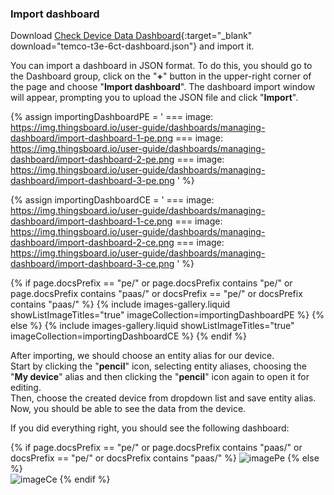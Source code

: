 ### Import dashboard

Download [Check Device Data Dashboard](/docs/devices-library/resources/dashboards/ready-to-go-devices/temco-t3e-6ct-dashboard.json){:target="_blank" download="temco-t3e-6ct-dashboard.json"} and import it.

You can import a dashboard in JSON format. To do this, you should go to the Dashboard group, click on the "**+**" button in the upper-right corner of the page and choose "**Import dashboard**".
The dashboard import window will appear, prompting you to upload the JSON file and click "**Import**".

{% assign importingDashboardPE = '
    ===
        image: https://img.thingsboard.io/user-guide/dashboards/managing-dashboard/import-dashboard-1-pe.png
    ===
        image: https://img.thingsboard.io/user-guide/dashboards/managing-dashboard/import-dashboard-2-pe.png
    ===
        image: https://img.thingsboard.io/user-guide/dashboards/managing-dashboard/import-dashboard-3-pe.png
    '
%}

{% assign importingDashboardCE = '
    ===
        image: https://img.thingsboard.io/user-guide/dashboards/managing-dashboard/import-dashboard-1-ce.png
    ===
        image: https://img.thingsboard.io/user-guide/dashboards/managing-dashboard/import-dashboard-2-ce.png
    ===
        image: https://img.thingsboard.io/user-guide/dashboards/managing-dashboard/import-dashboard-3-ce.png
    '
%}

{% if page.docsPrefix == "pe/" or page.docsPrefix contains "pe/" or page.docsPrefix contains "paas/" or docsPrefix == "pe/" or docsPrefix contains "paas/" %}
    {% include images-gallery.liquid showListImageTitles="true" imageCollection=importingDashboardPE %}
{% else %}
    {% include images-gallery.liquid showListImageTitles="true" imageCollection=importingDashboardCE %}
{% endif %}

After importing, we should choose an entity alias for our device.  
Start by clicking the "**pencil**" icon, selecting  entity aliases, choosing the "**My device**" alias and then clicking the "**pencil**" icon again to open it for editing.   
Then, choose the created device from dropdown list and save entity alias. Now, you should be able to see the data from the device. 

If you did everything right, you should see the following dashboard:

{% if page.docsPrefix == "pe/" or page.docsPrefix contains "paas/" or docsPrefix == "pe/" or docsPrefix contains "paas/" %}
![imagePe](https://img.thingsboard.io/devices-library/ready-to-go-devices/temco-t3e-6ct/temco-t3e-6ct-dashboard-pe.png)
{% else %}  
![imageCe](https://img.thingsboard.io/devices-library/ready-to-go-devices/temco-t3e-6ct/temco-t3e-6ct-dashboard-ce.png)
{% endif %}
